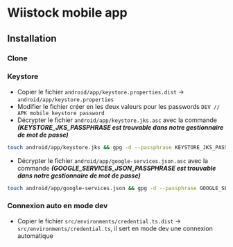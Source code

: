 # Wiistock mobile app
## Installation
### Clone
### Keystore
* Copier le fichier `android/app/keystore.properties.dist` -> `android/app/keystore.properties`
* Modifier le fichier créer en les deux valeurs pour les passwords `DEV // APK mobile keystore password`
* Décrypter le fichier `android/app/keystore.jks.asc` avec la commande ***(KEYSTORE_JKS_PASSPHRASE est trouvable dans notre gestionnaire de mot de passe)***
```sh
touch android/app/keystore.jks && gpg -d --passphrase KEYSTORE_JKS_PASSPHRASE --batch android/app/keystore.jks.asc > android/app/keystore.jks
```

* Décrypter le fichier `android/app/google-services.json.asc` avec la commande  ***(GOOGLE_SERVICES_JSON_PASSPHRASE est trouvable dans notre gestionnaire de mot de passe)***
```sh
touch android/app/google-services.json && gpg -d --passphrase GOOGLE_SERVICES_JSON_PASSPHRASE --batch android/app/google-services.json.asc > android/app/google-services.json
```

### Connexion auto en mode dev
* Copier le fichier `src/environments/credential.ts.dist` -> `src/environments/credential.ts`, il sert en mode dev une connexion automatique
